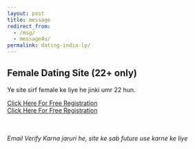 ```yaml
---
layout: post
title: message
redirect_from:
  - /msg/
  - message4u/
permalink: dating-india-lp/
---
```


<div class="jumbotron">
<h2>Female Dating Site (22+ only)</h2>
<p> Ye site sirf female ke liye he jinki umr 22 hun.<br/></p>
     
<section class="main col col-lg-2 visible-xs">
<a class="btn btn-primary btn-lg" href="http://nbeatrk.com/mt/y224x2c484s233t224q2u234/" role="button" rel="nofollow"> Click Here For Free Registration </a><br/></section>
      
<section class="main col col-lg-2 visible-lg visible-md">
<a class="btn btn-primary btn-lg" href="http://cldlr.com/?a=29307&c=90125&s1=" role="button" rel="nofollow"> Click Here For Free Registration</a><br/></section>

<br/><br/><i>Email Verify Karna jaruri he, site ke sab future use karne ke liye</i>

</div>


